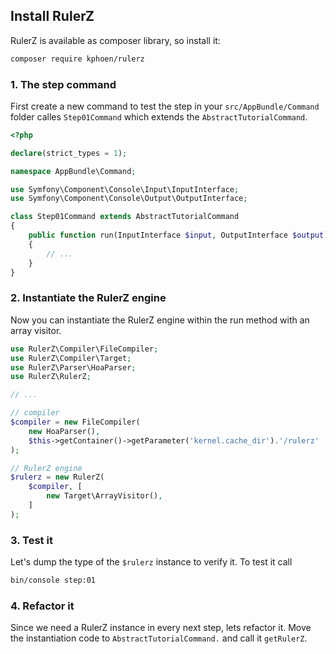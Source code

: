 Install RulerZ
--------------

RulerZ is available as composer library, so install it:

```bash
composer require kphoen/rulerz
```

### 1. The step command

First create a new command to test the step in your `src/AppBundle/Command`
folder calles `Step01Command` which extends the `AbstractTutorialCommand`.

```php
<?php

declare(strict_types = 1);

namespace AppBundle\Command;

use Symfony\Component\Console\Input\InputInterface;
use Symfony\Component\Console\Output\OutputInterface;

class Step01Command extends AbstractTutorialCommand
{
    public function run(InputInterface $input, OutputInterface $output)
    {
        // ...
    }
}
```

### 2. Instantiate the RulerZ engine

Now you can instantiate the RulerZ engine within the run method with an array
visitor.

```php
use RulerZ\Compiler\FileCompiler;
use RulerZ\Compiler\Target;
use RulerZ\Parser\HoaParser;
use RulerZ\RulerZ;

// ...

// compiler
$compiler = new FileCompiler(
    new HoaParser(),
    $this->getContainer()->getParameter('kernel.cache_dir').'/rulerz'
);

// RulerZ engine
$rulerz = new RulerZ(
    $compiler, [
        new Target\ArrayVisitor(),
    ]
);
```

### 3. Test it

Let's dump the type of the `$rulerz` instance to verify it. To test it call

```bash
bin/console step:01
```

### 4. Refactor it

Since we need a RulerZ instance in every next step, lets refactor it. Move the
instantiation code to `AbstractTutorialCommand.` and call it `getRulerZ`.
